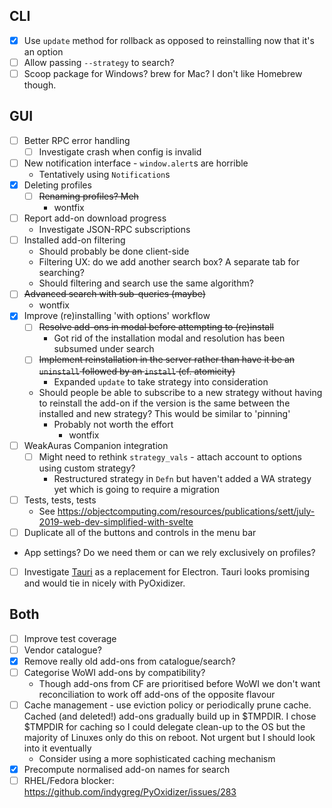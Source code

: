 CLI
---

- [x] Use `update` method for rollback as opposed to reinstalling now
  that it's an option
- [ ] Allow passing `--strategy` to search?
- [ ] Scoop package for Windows?  brew for Mac?  I don't like Homebrew though.

GUI
---

- [ ] Better RPC error handling
  - [ ] Investigate crash when config is invalid
- [ ] New notification interface - `window.alert`s are horrible
  - Tentatively using `Notification`s
- [x] Deleting profiles
  - [ ] ~~Renaming profiles? Meh~~
    - wontfix
- [ ] Report add-on download progress
  - Investigate JSON-RPC subscriptions
- [ ] Installed add-on filtering
  - Should probably be done client-side
  - Filtering UX: do we add another search box?
    A separate tab for searching?
  - Should filtering and search use the same algorithm?
- [ ] ~~Advanced search with sub-queries (maybe)~~
  - wontfix
- [x] Improve (re)installing 'with options' workflow
  - [ ] ~~Resolve add-ons in modal before attempting to (re)install~~
    - Got rid of the installation modal and
      resolution has been subsumed under search
  - [ ] ~~Implement reinstallation in the server rather than have it be
    an `uninstall` followed by an `install` (cf. atomicity)~~
    - Expanded `update` to take strategy into consideration
  - Should people be able to subscribe to a new strategy without having
    to reinstall the add-on if the version is the same between the installed
    and new strategy?  This would be similar to 'pinning'
    - Probably not worth the effort
      - wontfix
- [ ] WeakAuras Companion integration
  - [ ] Might need to rethink `strategy_vals` -
    attach account to options using custom strategy?
    - Restructured strategy in `Defn`
      but haven't added a WA strategy yet
      which is going to require a migration
- [ ] Tests, tests, tests
  - See https://objectcomputing.com/resources/publications/sett/july-2019-web-dev-simplified-with-svelte
- [ ] Duplicate all of the buttons and controls in the menu bar
- App settings?  Do we need them or can we rely exclusively on profiles?
- [ ] Investigate [Tauri](https://github.com/tauri-apps/tauri) as a replacement
  for Electron.  Tauri looks promising and would tie in nicely with PyOxidizer.

Both
----

- [ ] Improve test coverage
- [ ] Vendor catalogue?
- [x] Remove really old add-ons from catalogue/search?
- [ ] Categorise WoWI add-ons by compatibility?
  - Though add-ons from CF are prioritised before WoWI we don't want
    reconciliation to work off add-ons of the opposite flavour
- [ ] Cache management - use eviction policy or periodically prune cache.
  Cached (and deleted!) add-ons gradually build up in $TMPDIR.
  I chose $TMPDIR for caching so I could delegate clean-up to the OS but the
  majority of Linuxes only do this on reboot.  Not urgent but I should look
  into it eventually
  - Consider using a more sophisticated caching mechanism
- [x] Precompute normalised add-on names for search
- [ ] RHEL/Fedora blocker: https://github.com/indygreg/PyOxidizer/issues/283
